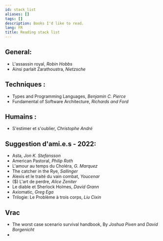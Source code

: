 ```yaml
---
id: stack_list
aliases: []
tags: []
description: Books I'd like to read.
lang: FR
title: Reading stack list
---
```


## General:
- L'assassin royal, _Robin Hobbs_
- Ainsi parlait Zarathoustra, _Nietzsche_

## Techniques :
- Types and Programming Languages, _Benjamin C. Pierce_
- Fundamental of Software Architecture, _Richards and Ford_
## Humains :
- S'estimer et s'oublier, _Christophe André_

## Suggestion d'ami.e.s - 2022:
- Asta, _Jon K. Stefansson_
- American Pastoral, _Philip Roth_
- L'amour au temps du Choléra, _G. Marquez_
- The catcher in the Rye, _Sallinger_
- Alexis et le traité du vain combat, _Youcenar_
- ($) L'art de perdre, _Alice Zeniter_
- Le diable et Sherlock Holmes, _David Grann_
- Axiomatic, _Greg Ega_
- Trilogie: Le Problème à trois corps, _Liu Cixin_
## Vrac
- The worst case scenario survival handbook, By _Joshua Piven_ and _David Borgenicht_
- 
